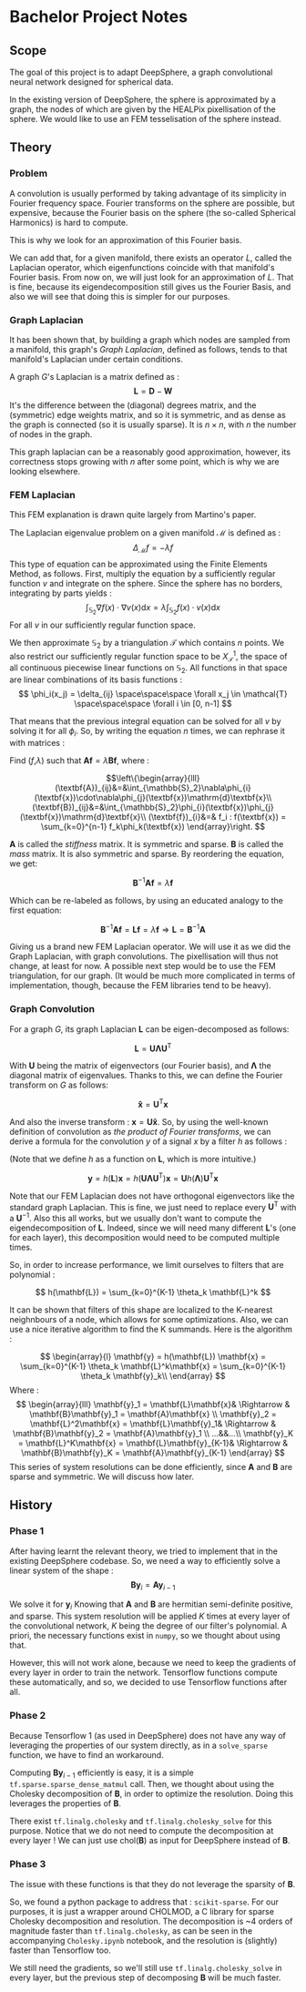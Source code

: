 # Bachelor Project Notes
## Scope
The goal of this project is to adapt DeepSphere, a graph convolutional neural network designed for spherical data.

In the existing version of DeepSphere, the sphere is approximated by a graph, the nodes of which are given by the HEALPix pixellisation of the sphere. We would like to use an FEM tesselisation of the sphere instead.

## Theory
### Problem
A convolution is usually performed by taking advantage of its simplicity in Fourier frequency space. Fourier transforms on the sphere are possible, but expensive, because the Fourier basis on the sphere (the so-called Spherical Harmonics) is hard to compute.

This is why we look for an approximation of this Fourier basis.

We can add that, for a given manifold, there exists an operator $L$, called the Laplacian operator, which eigenfunctions coincide with that manifold's Fourier basis. From now on, we will just look for an approximation of $L$. That is fine, because its eigendecomposition still gives us the Fourier Basis, and also we will see that doing this is simpler for our purposes.

### Graph Laplacian
It has been shown that, by building a graph which nodes are sampled from a manifold, this graph's *Graph Laplacian*, defined as follows, tends to that manifold's Laplacian under certain conditions.

A graph $G$'s Laplacian is a matrix defined as :
$$ \textbf{L} = \textbf{D} - \textbf{W} $$
It's the difference between the (diagonal) degrees matrix, and the (symmetric) edge weights matrix, and so it is symmetric, and as dense as the graph is connected (so it is usually sparse). It is $n \times n$, with $n$ the number of nodes in the graph.

This graph laplacian can be a reasonably good approximation, however, its correctness stops growing with $n$ after some point, which is why we are looking elsewhere.

### FEM Laplacian
This FEM explanation is drawn quite largely from Martino's paper.

The Laplacian eigenvalue problem on a given manifold $\mathcal{M}$ is defined as :
$$ \Delta_\mathcal{M}f = -\lambda f $$
This type of equation can be approximated using the Finite Elements Method, as follows.
First, multiply the equation by a sufficiently regular function $v$ and integrate on the sphere. Since the sphere has no borders, integrating by parts yields :
$$ \int_{\mathbb{S}_2} \nabla f(x) \cdot \nabla v(x)\mathrm{d}x = \lambda \int_{\mathbb{S}_2}  f(x) \cdot v(x)\mathrm{d}x $$
For all $v$ in our sufficiently regular function space.

We then approximate $\mathbb{S}_2$ by a triangulation $\mathcal{T}$ which contains $n$ points. We also restrict our sufficiently regular function space to be $X^1_\mathcal{T}$, the space of all continuous piecewise linear functions on $\mathbb{S}_2$. All functions in that space are linear combinations of its basis functions :
$$ \phi_i(x_j) = \delta_{ij} \space\space\space \forall x_j \in \mathcal{T} \space\space\space \forall i \in [0, n-1] $$

That means that the previous integral equation can be solved for all $v$ by solving it for all $\phi_i$. So, by writing the equation $n$ times, we can rephrase it with matrices :

Find ($f$,$\lambda$) such that $\textbf{Af} = \lambda\textbf{Bf}$, where :

$$\left\{\begin{array}{lll}
(\textbf{A})_{ij}&=&\int_{\mathbb{S}_2}\nabla\phi_{i}(\textbf{x})\cdot\nabla\phi_{j}(\textbf{x})\mathrm{d}\textbf{x}\\
(\textbf{B})_{ij}&=&\int_{\mathbb{S}_2}\phi_{i}(\textbf{x})\phi_{j}(\textbf{x})\mathrm{d}\textbf{x}\\
(\textbf{f})_{i}&=& f_i : f(\textbf{x}) = \sum_{k=0}^{n-1} f_k\phi_k(\textbf{x})
\end{array}\right. $$

$\textbf{A}$ is called the *stiffness* matrix. It is symmetric and sparse. $\textbf{B}$ is called the *mass* matrix. It is also symmetric and sparse. By reordering the equation, we get:

$$\textbf{B}^{-1}\textbf{Af} = \lambda\textbf{f}$$

Which can be re-labeled as follows, by using an educated analogy to the first equation:

$$\textbf{B}^{-1}\textbf{Af} = \textbf{Lf} = \lambda\textbf{f} \Rightarrow \textbf{L} = \textbf{B}^{-1}\textbf{A}$$

Giving us a brand new FEM Laplacian operator. We will use it as we did the Graph Laplacian, with graph convolutions. The pixellisation will thus not change, at least for now. A possible next step would be to use the FEM triangulation, for our graph. (It would be much more complicated in terms of implementation, though, because the FEM libraries tend to be heavy).

### Graph Convolution
For a graph $G$, its graph Laplacian $\textbf{L}$ can be eigen-decomposed as follows:

$$ \textbf{L} = \mathbf{U\Lambda U}^\mathrm{T} $$

With $\mathbf{U}$ being the matrix of eigenvectors (our Fourier basis), and $\mathbf{\Lambda}$ the diagonal matrix of eigenvalues. Thanks to this, we can define the Fourier transform on $G$ as follows:

$$ \mathbf{\hat x} = \mathbf{U}^\mathrm{T}\mathbf{x} $$

And also the inverse transform : $\mathbf{x} = \mathbf{U}\mathbf{\hat x}$. So, by using the well-known definition of convolution as *the product of Fourier transforms*, we can derive a formula for the convolution $y$ of a signal $x$ by a filter $h$ as follows :

(Note that we define $h$ as a function on $\mathbf{L}$, which is more intuitive.)

$$ \mathbf{y} = h(\mathbf{L}) \mathbf{x} = h (\mathbf{U\Lambda U}^\mathrm{T}) \mathbf{x} = \mathbf{U}h(\mathbf{\Lambda})\mathbf{U}^\mathrm{T}\mathbf{x} $$

Note that our FEM Laplacian does not have orthogonal eigenvectors like the standard graph Laplacian. This is fine, we just need to replace every $\mathbf{U}^\mathrm{T}$ with a $\mathbf{U}^\mathrm{-1}$.
Also this all works, but we usually don't want to compute the eigendecomposition of $\mathbf{L}$. Indeed, since we will need many different $\mathbf{L}$'s (one for each layer), this decomposition would need to be computed multiple times.

So, in order to increase performance, we limit ourselves to filters that are polynomial :

$$ h(\mathbf{L}) = \sum_{k=0}^{K-1} \theta_k \mathbf{L}^k $$

It can be shown that filters of this shape are localized to the K-nearest neighnbours of a node, which allows for some optimizations. Also, we can use a nice iterative algorithm to find the K summands. Here is the algorithm :

$$
\begin{array}{l}
\mathbf{y} = h(\mathbf{L}) \mathbf{x} = \sum_{k=0}^{K-1} \theta_k \mathbf{L}^k\mathbf{x} = \sum_{k=0}^{K-1} \theta_k \mathbf{y}_k\\
\end{array}
$$
Where :
$$
\begin{array}{lll}
\mathbf{y}_1 = \mathbf{L}\mathbf{x}& \Rightarrow & \mathbf{B}\mathbf{y}_1 = \mathbf{A}\mathbf{x} \\
\mathbf{y}_2 = \mathbf{L}^2\mathbf{x} = \mathbf{L}\mathbf{y}_1& \Rightarrow & \mathbf{B}\mathbf{y}_2 = \mathbf{A}\mathbf{y}_1 \\
...&&...\\
\mathbf{y}_K = \mathbf{L}^K\mathbf{x} = \mathbf{L}\mathbf{y}_{K-1}& \Rightarrow & \mathbf{B}\mathbf{y}_K = \mathbf{A}\mathbf{y}_{K-1}
\end{array}
$$
This series of system resolutions can be done efficiently, since $\mathbf{A}$ and $\mathbf{B}$ are sparse and symmetric. We will discuss how later.

## History
### Phase 1
After having learnt the relevant theory, we tried to implement that in the existing DeepSphere codebase. So, we need a way to efficiently solve a linear system of the shape :
$$ \textbf{By}_i = \textbf{Ay}_{i-1} $$

We solve it for $\textbf{y}_i$ Knowing that $\textbf{A}$ and $\textbf{B}$ are hermitian semi-definite positive, and sparse. This system resolution will be applied $K$ times at every layer of the convolutional network, $K$ being the degree of our filter's polynomial. A priori, the necessary functions exist in `numpy`, so we thought about using that.

However, this will not work alone, because we need to keep the gradients of every layer in order to train the network. Tensorflow functions compute these automatically, and so, we decided to use Tensorflow functions after all.

### Phase 2
Because Tensorflow 1 (as used in DeepSphere) does not have any way of leveraging the properties of our system directly, as in a `solve_sparse` function, we have to find an workaround.

Computing $\textbf{By}_{i-1}$ efficiently is easy, it is a simple `tf.sparse.sparse_dense_matmul` call. Then, we thought about using the Cholesky decomposition of $\textbf{B}$, in order to optimize the resolution. Doing this leverages the properties of $\textbf{B}$.

There exist `tf.linalg.cholesky` and `tf.linalg.cholesky_solve` for this purpose. Notice that we do not need to compute the decomposition at every layer ! We can just use $\mathrm{chol}(\textbf{B})$ as input for DeepSphere instead of $\textbf{B}$.

### Phase 3
The issue with these functions is that they do not leverage the sparsity of $\textbf{B}$.

So, we found a python package to address that : `scikit-sparse`. For our purposes, it is just a wrapper around CHOLMOD, a C library for sparse Cholesky decomposition and resolution.
The decomposition is ~4 orders of magnitude faster than `tf.linalg.cholesky`, as can be seen in the accompanying `Cholesky.ipynb` notebook, and the resolution is (slightly) faster than Tensorflow too.

We still need the gradients, so we'll still use `tf.linalg.cholesky_solve` in every layer, but the previous step of decomposing $\textbf{B}$ will be much faster.